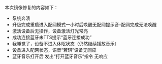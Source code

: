 <!--upgrade_image_uri=ftp://ftp-customer.rokid-inc.com:9921/images/kaifaban/A113/468/rokid_upgrade_package-0.2.0_rc5-20180505-171743.img-->
<!--flush_image_uri=ftp://ftp-customer.rokid-inc.com:9921/images/kaifaban/A113/468/aml_upgrade_package-0.2.0_rc5-20180505-171743.img-->

本次镜像修复的内容如下：

- 系统奔溃
- 升级完成重启进入配网模式一小时后唤醒无配网提示音-配网完成无法唤醒
- 激活设备后无操作，设备激活灯光常亮
- 成功连接蓝牙未TTS提示“蓝牙连接成功”
- 我睡觉了，设备不进入休眠状态（仍然继续播放音乐）
- 设备进入配网状态，语音“若琪”设备无回应
- 蓝牙音乐打开后 发出“打开蓝牙音乐”指令 无响应

